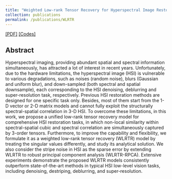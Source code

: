 ```yaml
---
title: "Weighted Low-rank Tensor Recovery for Hyperspectral Image Restoration"
collection: publications
permalink: /publications/WLRTR
---
```

[[PDF]](https://owuchangyuo.github.io/files/WLRTR.pdf)
[[Codes]](https://owuchangyuo.github.io/files/WLRTR.zip)

## Abstract
Hyperspectral imaging, providing abundant spatial and spectral information simultaneously, has attracted a lot of interest in recent years. Unfortunately, due to the hardware limitations, the hyperspectral image (HSI) is vulnerable to various degradations, such as noises (random noise), blurs (Gaussian and uniform blur), and down-sampled (both spectral and spatial downsample), each corresponding to the HSI denoising, deblurring and super-resolution task, respectively. Previous HSI restoration methods are designed for one specific task only. Besides, most of them start from the 1-D vector or 2-D matrix models and cannot fully exploit the structurally spectral-spatial correlation in 3-D HSI. To overcome these limitations, in this work, we propose a unified low-rank tensor recovery model for comprehensive HSI restoration tasks, in which non-local similarity within spectral-spatial cubic and spectral correlation are simultaneously captured by 3-order tensors. Furthermore, to improve the capability and flexibility, we formulate it as a weighted low-rank tensor recovery (WLRTR) model by treating the singular values differently, and study its analytical solution. We also consider the stripe noise in HSI as the sparse error by extending WLRTR to robust principal component analysis (WLRTR-RPCA). Extensive experiments demonstrate the proposed
WLRTR models consistently outperform state-of-the-art methods in typical HSI low-level vision tasks, including denoising, destriping, deblurring, and super-resolution.
